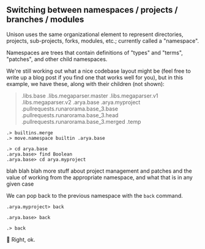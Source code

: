 ## Switching between namespaces / projects / branches / modules

Unison uses the same organizational element to represent directories, projects, sub-projects, forks, modules, etc.; currently called a "namespace".

Namespaces are trees that contain definitions of "types" and "terms", "patches", and other child namespaces.

We're still working out what a nice codebase layout might be (feel free to write up a blog post if you find one that works well for you), but in this example, we have these, along with their children (not shown):

> .libs.base
> .libs.megaparser.master
> .libs.megaparser.v1
> .libs.megaparser.v2
> .arya.base
> .arya.myproject
> .pullrequests.runarorama.base_3.base
> .pullrequests.runarorama.base_3.head
> .pullrequests.runarorama.base_3.merged
> .temp

```ucm:hide
.> builtins.merge
.> move.namespace builtin .arya.base
```

```ucm
.> cd arya.base
.arya.base> find Boolean
.arya.base> cd arya.myproject
```

blah blah blah more stuff about project management and patches and the value of working from the appropriate namespace, and what that is in any given case

We can pop back to the previous namespace with the `back` command.

```ucm
.arya.myproject> back
```
```ucm
.arya.base> back
```
```ucm:error
.> back
```
😬 Right, ok.
